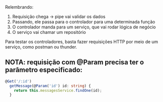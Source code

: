 Relembrando:

1. Requisição chega -> pipe vai validar os dados
2. Passando, ele passa para o controlador para uma determinada função
3. O controlador manda para um serviço, que vai rodar lógica de negócio
4. O serviço vai chamar um repositório

Para testar os controladores, basta fazer requisições HTTP por meio de um serviço, como postman ou thunder.

## NOTA: requisição com @Param precisa ter o parâmetro especificado:

```typescript
@Get('/:id')
  getMessage(@Param('id') id: string) {
    return this.messagesService.findOne(id);
  }
```
